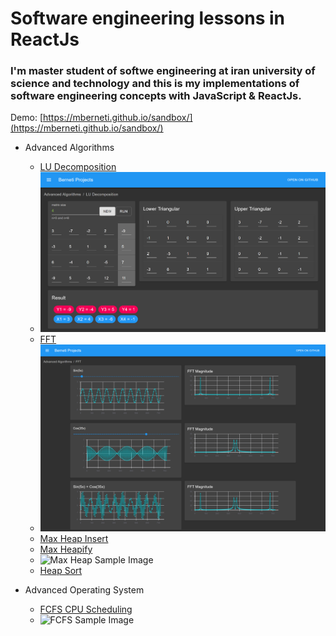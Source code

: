 # Software engineering lessons in ReactJs
### I'm master student of softwe engineering at iran university of science and technology and this is my implementations of software engineering concepts with JavaScript & ReactJs.  
Demo: [https://mberneti.github.io/sandbox/](https://mberneti.github.io/sandbox/)


* Advanced Algorithms
  * [LU Decomposition](https://mberneti.github.io/sandbox/#/Advanced-Algorithms/LU-Decomposition)
  * ![Max Heap Sample Image](https://github.com/mberneti/sandbox/blob/master/public/content/images/LU.PNG?raw=true)
  * [FFT](https://mberneti.github.io/sandbox/#/Advanced-Algorithms/FFT)
  * ![Max Heap Sample Image](https://github.com/mberneti/sandbox/blob/master/public/content/images/FFT.png?raw=true)
  * [Max Heap Insert](https://mberneti.github.io/sandbox/#/Advanced-Algorithms/Max-Heap-Insert)
  * [Max Heapify](https://mberneti.github.io/sandbox/#/Advanced-Algorithms/Max-Heapify)
  * ![Max Heap Sample Image](https://mberneti.github.io/sandbox/content/images/demo.PNG)
  * [Heap Sort](https://mberneti.github.io/sandbox/#/Advanced-Algorithms/Heap-Sort)
  
  
  
* Advanced Operating System
  * [FCFS CPU Scheduling](https://mberneti.github.io/sandbox/#/Advanced-OperatingSystem/FCFS)
  * ![FCFS Sample Image](https://mberneti.github.io/sandbox/content/images/FCFS.PNG)
